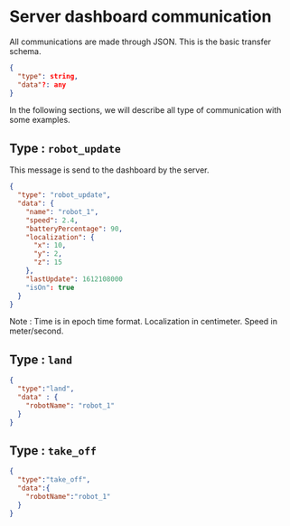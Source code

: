 # Server dashboard communication

All communications are made through JSON. This is the basic transfer schema.

```json
{
  "type": string,
  "data"?: any
}
```

In the following sections, we will describe all type of communication with some examples.

## Type : `robot_update`

This message is send to the dashboard by the server.

```json
{
  "type": "robot_update", 
  "data": {
    "name": "robot_1",
    "speed": 2.4,
    "batteryPercentage": 90,
    "localization": {
      "x": 10, 
      "y": 2, 
      "z": 15
    },
    "lastUpdate": 1612108000
    "isOn": true
  }
}
```

Note : Time is in epoch time format. Localization in centimeter. Speed in meter/second.

## Type : `land`

```json
{
  "type":"land",
  "data" : {
    "robotName": "robot_1"
  }
}
```

## Type : `take_off`

```json
{
  "type":"take_off",
  "data":{
    "robotName":"robot_1"
  }
}
```
